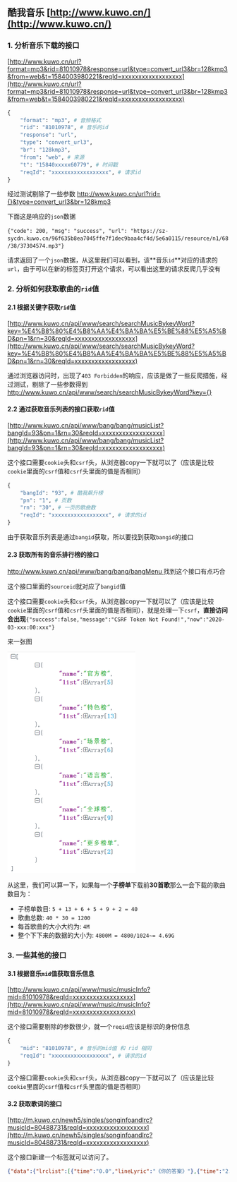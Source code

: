 ## 酷我音乐 [http://www.kuwo.cn/](http://www.kuwo.cn/)

### 1. 分析音乐下载的接口

[http://www.kuwo.cn/url?format=mp3&rid=81010978&response=url&type=convert_url3&br=128kmp3&from=web&t=1584003980221&reqId=xxxxxxxxxxxxxxxxxx](http://www.kuwo.cn/url?format=mp3&rid=81010978&response=url&type=convert_url3&br=128kmp3&from=web&t=1584003980221&reqId=xxxxxxxxxxxxxxxxxx)

```python
{
	"format": "mp3", # 音频格式
	"rid": "81010978", # 音乐的id
	"response": "url",
	"type": "convert_url3",
	"br": "128kmp3", 
	"from": "web", # 来源
	"t": "15840xxxxx60779", # 时间戳
	"reqId": "xxxxxxxxxxxxxxxxxx", # 请求id
}
```

经过测试剔除了一些参数 http://www.kuwo.cn/url?rid={}&type=convert_url3&br=128kmp3

下面这是响应的`json`数据

`{"code": 200, "msg": "success", "url": "https://sz-sycdn.kuwo.cn/96f635b8ea7045ffe7f1dec9baa4cf4d/5e6a0115/resource/n1/68/38/37304574.mp3"}`

请求返回了一个`json`数据，从这里我们可以看到，该**音乐`id`**对应的请求的`url`，由于可以在新的标签页打开这个请求，可以看出这里的请求反爬几乎没有

### 2. 分析如何获取歌曲的`rid`值

#### 2.1 根据关键字获取`rid`值

[http://www.kuwo.cn/api/www/search/searchMusicBykeyWord?key=%E4%B8%80%E4%B8%AA%E4%BA%BA%E5%BE%88%E5%A5%BD&pn=1&rn=30&reqId=xxxxxxxxxxxxxxxxxx](http://www.kuwo.cn/api/www/search/searchMusicBykeyWord?key=%E4%B8%80%E4%B8%AA%E4%BA%BA%E5%BE%88%E5%A5%BD&pn=1&rn=30&reqId=xxxxxxxxxxxxxxxxxx)

通过浏览器访问时，出现了`403 Forbidden`的响应，应该是做了一些反爬措施，经过测试，剔除了一些参数得到 http://www.kuwo.cn/api/www/search/searchMusicBykeyWord?key={}

#### 2.2 通过获取音乐列表的接口获取`rid`值

[http://www.kuwo.cn/api/www/bang/bang/musicList?bangId=93&pn=1&rn=30&reqId=xxxxxxxxxxxxxxxxxx](http://www.kuwo.cn/api/www/bang/bang/musicList?bangId=93&pn=1&rn=30&reqId=xxxxxxxxxxxxxxxxxx)

这个接口需要`cookie`头和`csrf`头，从浏览器copy一下就可以了（应该是比较`cookie`里面的`csrf`值和`csrf`头里面的值是否相同）

````python
{
	"bangId": "93", # 酷我飙升榜
	"pn": "1", # 页数
	"rn": "30", # 一页的歌曲数
	"reqId": "xxxxxxxxxxxxxxxxxx", # 请求的id
}
````

由于获取音乐列表是通过`bangid`获取，所以要找到获取`bangid`的接口

#### 2.3 获取所有的音乐排行榜的接口

[http://www.kuwo.cn/api/www/bang/bang/bangMenu ](http://www.kuwo.cn/api/www/bang/bang/bangMenu) 找到这个接口有点巧合

这个接口里面的`sourceid`就对应了`bangid`值

这个接口需要`cookie`头和`csrf`头，从浏览器copy一下就可以了（应该是比较`cookie`里面的`csrf`值和`csrf`头里面的值是否相同），就是处理一下`csrf`，**直接访问会出现**`{"success":false,"message":"CSRF Token Not Found!","now":"2020-03-xxx:00:xxx"}`

来一张图

<img src="images/bang_menu.png" alt="音乐榜单信息" style="zoom: 80%;" />

从这里，我们可以算一下，如果每一个**子榜单**下载前**30首歌**那么一会下载的歌曲数目为：

* 子榜单数目: `5 + 13 + 6 + 5 + 9 + 2 = 40`
* 歌曲总数: `40 * 30 = 1200`
* 每首歌曲的大小大约为: `4M`
* 整个下下来的数据的大小为: `4800M = 4800/1024~= 4.69G`

### 3. 一些其他的接口

#### 3.1 根据音乐`mid`值获取音乐信息

[http://www.kuwo.cn/api/www/music/musicInfo?mid=81010978&reqId=xxxxxxxxxxxxxxxxxx](http://www.kuwo.cn/api/www/music/musicInfo?mid=81010978&reqId=xxxxxxxxxxxxxxxxxx)

这个接口需要剔除的参数很少，就一个`reqid`应该是标识的身份信息

```python
{
	"mid": "81010978", # 音乐的mid值 和 rid 相同
	"reqId": "xxxxxxxxxxxxxxxxxx", # 请求的id
}
```

这个接口需要`cookie`头和`csrf`头，从浏览器copy一下就可以了（应该是比较`cookie`里面的`csrf`值和`csrf`头里面的值是否相同）

#### 3.2 获取歌词的接口

[http://m.kuwo.cn/newh5/singles/songinfoandlrc?musicId=80488731&reqId=xxxxxxxxxxxxxxxxxx](http://m.kuwo.cn/newh5/singles/songinfoandlrc?musicId=80488731&reqId=xxxxxxxxxxxxxxxxxx)

这个接口新建一个标签就可以访问了。

```json
{"data":{"lrclist":[{"time":"0.0","lineLyric":"《你的答案》"},{"time":"2.46","lineLyric":"作词 Lyrics：林晨阳 刘涛"},{"time":"4.69","lineLyric":"作曲 Music：刘涛"},{"time":"7.34","lineLyric":"演唱Singer：阿冗"},{"time":"9.32","lineLyric":"制作人 Produced by 刘涛"},{"time":"12.09","lineLyric":"编曲 Arranger：谭侃侃"},{"time":"14.6","lineLyric":"吉他 Guitar：谭侃侃"},{"time":"15.15","lineLyric":"键盘 Keyboards：谭侃侃"},{"time":"17.44","lineLyric":"合声 Backing vocals：金天 胡阁"},{"time":"18.95","lineLyric":"录音棚 Recording studio：北京好乐无荒录音棚"},{"time":"19.65","lineLyric":"录音师 Recording Engineer：吴佳敏"},{"time":"20.35","lineLyric":"混音师 Mixing Engineer：刘三斤"},{"time":"21.59","lineLyric":"母带后期混音师 Mastering Engineer：刘三斤"},{"time":"22.2","lineLyric":"监制 Executive producer: 陶诗"},{"time":"23.0","lineLyric":"OP/SP：好乐无荒"},{"time":"24.0","lineLyric":"封面设计：kidult."},{"time":"24.82","lineLyric":"鸣谢：万物体验家；不要音乐"},{"time":"25.24","lineLyric":"也许世界就这样"},{"time":"28.49","lineLyric":"我也还在路上"},{"time":"31.13","lineLyric":"没有人能诉说"},{"time":"36.21","lineLyric":"也许我只能沉默"},{"time":"39.25","lineLyric":"眼泪湿润眼眶"},{"time":"42.1","lineLyric":"可又不甘懦弱"},...
```

